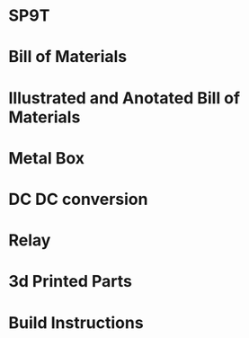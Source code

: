 # SP9T 

# Bill of Materials

# Illustrated and Anotated Bill of Materials

# Metal Box

# DC DC conversion

# Relay

# 3d Printed Parts

# Build Instructions